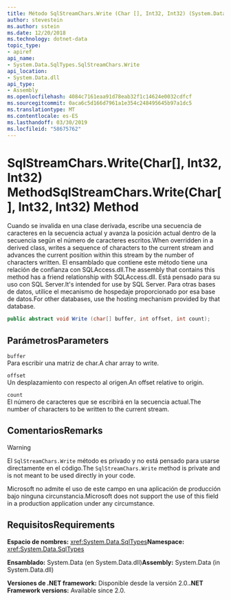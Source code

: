 ```yaml
---
title: Método SqlStreamChars.Write (Char [], Int32, Int32) (System.Data.SqlTypes)
author: stevestein
ms.author: sstein
ms.date: 12/20/2018
ms.technology: dotnet-data
topic_type:
- apiref
api_name:
- System.Data.SqlTypes.SqlStreamChars.Write
api_location:
- System.Data.dll
api_type:
- Assembly
ms.openlocfilehash: 4084c7161eaa91d78eab32f1c14624e0032cdfcf
ms.sourcegitcommit: 0aca6c5d166d7961a1e354c248495645b97a1dc5
ms.translationtype: MT
ms.contentlocale: es-ES
ms.lasthandoff: 03/30/2019
ms.locfileid: "58675762"
---
```

# <a name="sqlstreamcharswritechar-int32-int32-method"></a><span data-ttu-id="f1546-102">SqlStreamChars.Write(Char[], Int32, Int32) Method</span><span class="sxs-lookup"><span data-stu-id="f1546-102">SqlStreamChars.Write(Char[], Int32, Int32) Method</span></span>

<span data-ttu-id="f1546-103">Cuando se invalida en una clase derivada, escribe una secuencia de caracteres en la secuencia actual y avanza la posición actual dentro de la secuencia según el número de caracteres escritos.</span><span class="sxs-lookup"><span data-stu-id="f1546-103">When overridden in a derived class, writes a sequence of characters to the current stream and advances the current position within this stream by the number of characters written.</span></span> <span data-ttu-id="f1546-104">El ensamblado que contiene este método tiene una relación de confianza con SQLAccess.dll.</span><span class="sxs-lookup"><span data-stu-id="f1546-104">The assembly that contains this method has a friend relationship with SQLAccess.dll.</span></span> <span data-ttu-id="f1546-105">Está pensado para su uso con SQL Server.</span><span class="sxs-lookup"><span data-stu-id="f1546-105">It's intended for use by SQL Server.</span></span> <span data-ttu-id="f1546-106">Para otras bases de datos, utilice el mecanismo de hospedaje proporcionado por esa base de datos.</span><span class="sxs-lookup"><span data-stu-id="f1546-106">For other databases, use the hosting mechanism provided by that database.</span></span>

```csharp
public abstract void Write (char[] buffer, int offset, int count);
```

## <a name="parameters"></a><span data-ttu-id="f1546-107">Parámetros</span><span class="sxs-lookup"><span data-stu-id="f1546-107">Parameters</span></span>

`buffer`  
<span data-ttu-id="f1546-108">Para escribir una matriz de char.</span><span class="sxs-lookup"><span data-stu-id="f1546-108">A char array to write.</span></span>

`offset`  
<span data-ttu-id="f1546-109">Un desplazamiento con respecto al origen.</span><span class="sxs-lookup"><span data-stu-id="f1546-109">An offset relative to origin.</span></span>

`count`  
<span data-ttu-id="f1546-110">El número de caracteres que se escribirá en la secuencia actual.</span><span class="sxs-lookup"><span data-stu-id="f1546-110">The number of characters to be written to the current stream.</span></span>

## <a name="remarks"></a><span data-ttu-id="f1546-111">Comentarios</span><span class="sxs-lookup"><span data-stu-id="f1546-111">Remarks</span></span>

> [!WARNING]
> <span data-ttu-id="f1546-112">El `SqlStreamChars.Write` método es privado y no está pensado para usarse directamente en el código.</span><span class="sxs-lookup"><span data-stu-id="f1546-112">The `SqlStreamChars.Write` method is private and is not meant to be used directly in your code.</span></span>
>
> <span data-ttu-id="f1546-113">Microsoft no admite el uso de este campo en una aplicación de producción bajo ninguna circunstancia.</span><span class="sxs-lookup"><span data-stu-id="f1546-113">Microsoft does not support the use of this field in a production application under any circumstance.</span></span>

## <a name="requirements"></a><span data-ttu-id="f1546-114">Requisitos</span><span class="sxs-lookup"><span data-stu-id="f1546-114">Requirements</span></span>

<span data-ttu-id="f1546-115">**Espacio de nombres:** <xref:System.Data.SqlTypes></span><span class="sxs-lookup"><span data-stu-id="f1546-115">**Namespace:** <xref:System.Data.SqlTypes></span></span>

<span data-ttu-id="f1546-116">**Ensamblado:** System.Data (en System.Data.dll)</span><span class="sxs-lookup"><span data-stu-id="f1546-116">**Assembly:** System.Data (in System.Data.dll)</span></span>

<span data-ttu-id="f1546-117">**Versiones de .NET framework:** Disponible desde la versión 2.0.</span><span class="sxs-lookup"><span data-stu-id="f1546-117">**.NET Framework versions:** Available since 2.0.</span></span>
